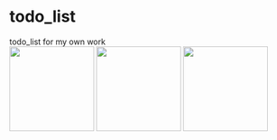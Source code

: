 # todo_list
todo_list for my own work  
<img src="https://user-images.githubusercontent.com/60743930/81032921-9dcaaf00-8ecc-11ea-8f66-e225345b27ed.png" width="150px">
<img src="https://user-images.githubusercontent.com/60743930/81033109-36612f00-8ecd-11ea-8e6a-2b6aa841f27c.png" width="150px">
<img src="https://user-images.githubusercontent.com/60743930/81033141-57298480-8ecd-11ea-85d9-60c30555e6a8.png" width="150px">
